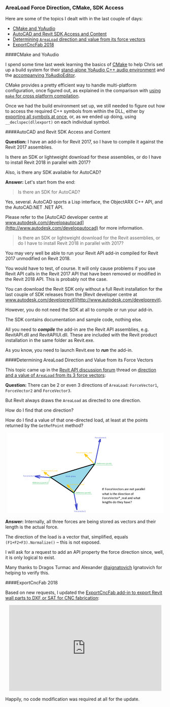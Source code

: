 <head>
<meta http-equiv="Content-Type" content="text/html; charset=utf-8">
<link rel="stylesheet" type="text/css" href="bc.css">
<!--
<script src="run_prettify.js" type="text/javascript"></script>
<script src="https://google-code-prettify.googlecode.com/svn/loader/run_prettify.js" type="text/javascript"></script>
-->
<script src="https://cdn.rawgit.com/google/code-prettify/master/loader/run_prettify.js" type="text/javascript"></script>
</head>

<!---

- learned the basics of CMake
  implemented a Windows DLL and EXE build system
  https://github.com/chtammik/YoAudio
  https://github.com/chtammik/YoAudioEditor
  
- 13782556 [SDK Available]
  AutoCAD and Revit SDK access
  
- 13747652 [How do I find a direction and a value of AreaLoad from its 3 ForceVectors?]
  https://forums.autodesk.com/t5/revit-api-forum/how-do-i-find-a-direction-and-a-value-of-areaload-from-its-3/m-p/7660527

- cnc export video https://www.youtube.com/watch?v=uNJ9RTppqoU
  updated for 2018

 #RevitAPI @AutodeskRevit #bim #dynamobim @AutodeskForge #ForgeDevCon 

Here are some of the topics I dealt with in the last couple of days
&ndash; CMake and YoAudio
&ndash; AutoCAD and Revit SDK Access and Content
&ndash; Determining <code>AreaLoad</code> direction and value from its force vectors
&ndash; ExportCncFab 2018...

--->

### AreaLoad Force Direction, CMake, SDK Access

Here are some of the topics I dealt with in the last couple of days:

- [CMake and YoAudio](#2)
- [AutoCAD and Revit SDK Access and Content](#3)
- [Determining `AreaLoad` direction and value from its force vectors](#4)
- [ExportCncFab 2018](#5)


####<a name="2"></a>CMake and YoAudio

I spend some time last week learning the basics
of [CMake](https://cmake.org) to
help Chris set up a build system for
their [stand-alone YoAudio C++ audio environment](https://github.com/chtammik/YoAudio) and
the [accompanying YoAudioEditor](https://github.com/chtammik/YoAudioEditor).

CMake provides a pretty efficient way to handle multi-platform configuration, once figured out, as explained in the comparison
with [using `make` for cross platform compilation](https://stackoverflow.com/questions/9791127/using-make-for-cross-platform-compilation).

Once we had the build environment set up, we still needed to figure out how to access the required C++ symbols from within the DLL, either
by [exporting all symbols at once](https://stackoverflow.com/questions/225432/export-all-symbols-when-creating-a-dll),
or, as we ended up doing, using `__declspec(dllexport)` on each individual symbol.


####<a name="3"></a>AutoCAD and Revit SDK Access and Content

**Question:** I have an add-in for Revit 2017, so I have to compile it against the Revit 2017 assemblies.

Is there an SDK or lightweight download for these assemblies, or do I have to install Revit 2018 in parallel with 2017?

Also, is there any SDK available for AutoCAD?

**Answer:** Let's start from the end:

> Is there an SDK for AutoCAD?

Yes, several. AutoCAD sports a Lisp interface, the ObjectARX C++ API, and the AutoCAD.NET .NET API.

Please refer to 
the [AutoCAD developer centre at www.autodesk.com/developautocad](http://www.autodesk.com/developautocad) for
more information.

> Is there an SDK or lightweight download for the Revit assemblies, or do I have to install Revit 2018 in parallel with 2017?

You may very well be able to run your Revit API add-in compiled for Revit 2017 unmodified on Revit 2018.

You would have to test, of course. It will only cause problems if you use Revit API calls in the Revit 2017 API that have been removed or modified in the Revit 2018 API. This is probably not the case.

You can download the Revit SDK only without a full Revit installation for the last couple of SDK releases from
the [Revit developer centre at www.autodesk.com/developrevit](http://www.autodesk.com/developrevit).

However, you do not need the SDK at all to compile or run your add-in.

The SDK contains documentation and sample code, nothing else.

All you need to <b><i>compile</i></b> the add-in are the Revit API assemblies, e.g. RevitAPI.dll and RevitAPIUI.dll. These are included with the Revit product installation in the same folder as Revit.exe.

As you know, you need to launch Revit.exe to <b><i>run</i></b> the add-in.


####<a name="4"></a>Determining AreaLoad Direction and Value from its Force Vectors

This topic came up in 
the [Revit API discussion forum](http://forums.autodesk.com/t5/revit-api-forum/bd-p/160) thread
on [direction and a value of `AreaLoad` from its 3 force vectors](https://forums.autodesk.com/t5/revit-api-forum/how-do-i-find-a-direction-and-a-value-of-areaload-from-its-3/m-p/7660527):

**Question:** There can be 2 or even 3 directions of `AreaLoad`: `ForceVector1`, `ForceVector2` and `ForceVector3`.

But Revit always draws the `AreaLoad` as directed to one direction.

How do I find that one direction?

How do I find a value of that one-directed load, at least at the points returned by the `GetRefPoint` method?

<center>
<img src="img/AreaLoad2.png" alt="AreaLoad" width="491"/>
</center>

**Answer:** Internally, all three forces are being stored as vectors and their length is the actual force. 

The direction of the load is a vector that, simplified, equals `(F1+F2+F3).Normalize()` &ndash; this is not exposed.

I will ask for a request to add an API property the force direction since, well, it is only logical to exist. 

Many thanks to Dragos Turmac and
Alexander [@aignatovich](https://forums.autodesk.com/t5/user/viewprofilepage/user-id/1257478) Ignatovich
for helping to verify this.



####<a name="5"></a>ExportCncFab 2018

Based on new requests, I updated
the [ExportCncFab add-in to export Revit wall parts to DXF or SAT for CNC fabrication](https://github.com/jeremytammik/ExportCncFab):

<center>
<iframe width="480" height="270" src="https://www.youtube.com/embed/uNJ9RTppqoU" frameborder="0" allow="autoplay; encrypted-media" allowfullscreen></iframe>
</center>

Happily, no code modification was required at all for the update.

